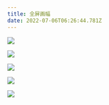 ```yaml
---
title: 全屏画幅
date: 2022-07-06T06:26:44.781Z
---
```

![](images/icelake.jpg)

![](images/balloon.jfif)

![](images/re4wwu9.jpg)

![](images/fengye.jpg)

![](images/red.jpg)